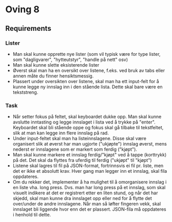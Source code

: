 # Oving 8

## Requirements

### Lister
- Man skal kunne opprette nye lister (som vil typisk være for type lister, som "dagligvarer", "hytteutstyr", "handle på nett" osv)
- Man skal kunne slette eksisterende lister
- Øverst skal man ha en oversikt over listene, f.eks. ved bruk av tabs eller annen måte du finner hensiktsmessig.
- Plassert under oversikten over listene, skal man ha ett input-felt for å kunne legge ny innslag inn i den stående lista. Dette skal bare være en tekststreng.

### Task
- Når setter fokus på feltet, skal keyboardet dukke opp. Man skal kunne avslutte inntasting og legge innslaget i lista ved å trykke på "enter". Keyboardet skal bli stående oppe og fokus skal gå tilbake til tekstfeltet, slik at man kan legge inn flere innslag på rad.
- Under input-feltet skal man ha listeinnslagene. Disse skal være organisert slik at øverst har man ugjorte ("ukjøpte") innslag øverst, mens nederst er innslagene som er markert som ferdig ("kjøpt").
- Man skal kunne markere et innslag ferdig/"kjøpt" ved å tappe (korttrykk) på det. Det skal da flyttes fra uferdig til ferdig ("ukjøpt" til "kjøpt")
- Listene skal lagres til fil på JSON-format, fortrinnsvis ei fil pr. liste, men det er ikke et absolutt krav. Hver gang man legger inn et innslag, skal fila oppdateres.
- Om du rekker det, implementer å ha mulighet til å omorganisere innslag i en liste vha. long press. Dvs. man har long press på et innslag, som skal visuelt indikere at det er registrert etter en liten stund, og når det har skjedd, skal man kunne dra innslaget opp eller ned for å flytte det over/under de andre innslagene. Når man så løfter fingeren vekk, skal innslaget bli liggende hvor enn det er plassert. JSON-fila må oppdateres i henhold til dette.
